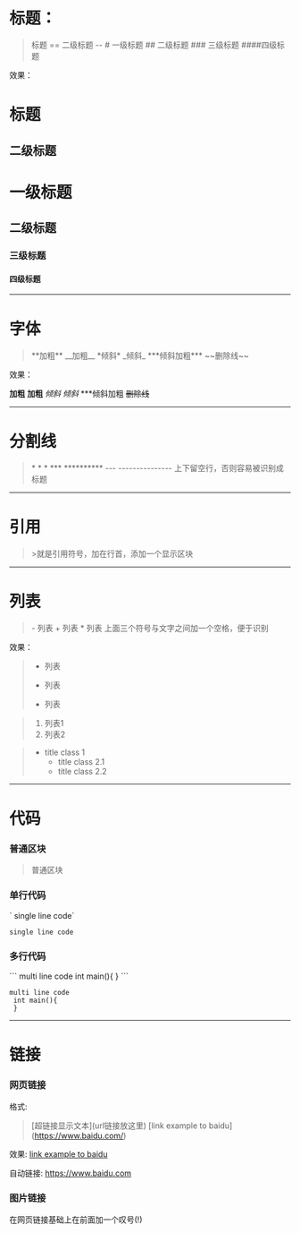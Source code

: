 # 标题：
>标题
>\=\=
>二级标题
>\-\-
>\# 一级标题
>\#\# 二级标题
>\#\#\# 三级标题
>\#\#\#\#四级标题

效果：

标题
==
二级标题
--
# 一级标题
## 二级标题
### 三级标题
#### 四级标题

---
# 字体

>\*\*加粗\*\*
\_\_加粗\_\_
\*倾斜\*
>\_倾斜\_
\*\*\*倾斜加粗\*\*\*
\~~删除线~~

效果：

**加粗**
__加粗__
*倾斜*
_倾斜_
***倾斜加粗
~~删除线~~

---

# 分割线

>\* \* \*
>\***
>\*\*\*\*\*\*\*\*\*\*
>\---
>\---------------
>上下留空行，否则容易被识别成标题

---
# 引用
>\>就是引用符号，加在行首，添加一个显示区块

---

# 列表

>\- 列表
>\+ 列表
>\* 列表
>上面三个符号与文字之间加一个空格，便于识别

效果：
>- 列表
>+ 列表
>* 列表


>1. 列表1
>2. 列表2

>* title class 1
>   * title class 2.1
>   * title class 2.2

---

# 代码

### 普通区块

>普通区块

### 单行代码
\` single line code\`

`single line code`

### 多行代码

\```
multi line code
 int main(){
 }
 \```

```
multi line code
 int main(){
 }
```

---

# 链接

### 网页链接
格式:
>\[超链接显示文本](url链接放这里)
\[link example to baidu](https://www.baidu.com/)

效果:
[link example to baidu](https://www.baidu.com/)

自动链接:
<https://www.baidu.com>

### 图片链接

在网页链接基础上在前面加一个叹号(\!)



